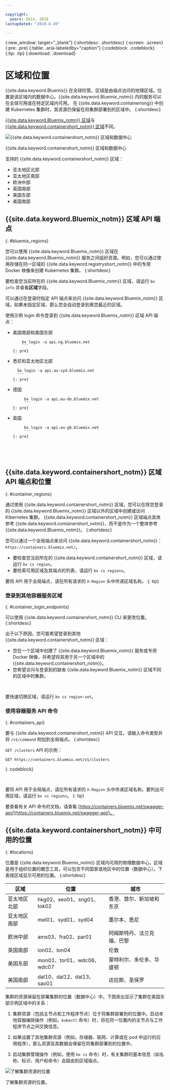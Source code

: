```yaml
---

copyright:
  years: 2014, 2018
lastupdated: "2018-4-20"

---
```


{:new_window: target="_blank"}
{:shortdesc: .shortdesc}
{:screen: .screen}
{:pre: .pre}
{:table: .aria-labeledby="caption"}
{:codeblock: .codeblock}
{:tip: .tip}
{:download: .download}

# 区域和位置
{{site.data.keyword.Bluemix}} 在全球托管。区域是由端点访问的地理区域。位置是该区域内的数据中心。{{site.data.keyword.Bluemix_notm}} 内的服务可以在全球可用或在特定区域内可用。
在 {{site.data.keyword.containerlong}} 中创建 Kubernetes 集群时，其资源仍保留在将集群部署到的区域中。
{:shortdesc}

[{{site.data.keyword.Bluemix_notm}} 区域](#bluemix_regions)与 [{{site.data.keyword.containershort_notm}} 区域](#container_regions)不同。

![{{site.data.keyword.containershort_notm}} 区域和数据中心](/images/regions.png)

{{site.data.keyword.containershort_notm}} 区域和数据中心

支持的 {{site.data.keyword.containershort_notm}} 区域：
  * 亚太地区北部
  * 亚太地区南部
  * 欧洲中部
  * 英国南部
  * 美国东部
  * 美国南部



## {{site.data.keyword.Bluemix_notm}} 区域 API 端点
{: #bluemix_regions}

您可以使用 {{site.data.keyword.Bluemix_notm}} 区域在 {{site.data.keyword.Bluemix_notm}} 服务之间组织资源。例如，您可以通过使用存储在同一区域的 {{site.data.keyword.registryshort_notm}} 中的专用 Docker 映像来创建 Kubernetes 集群。
{:shortdesc}

要检查您当前所在的 {{site.data.keyword.Bluemix_notm}} 区域，请运行 `bx info` 并查看**区域**字段。

可以通过在登录时指定 API 端点来访问 {{site.data.keyword.Bluemix_notm}} 区域。如果未指定区域，那么您会自动登录到离您最近的区域。

使用示例 login 命令登录到 {{site.data.keyword.Bluemix_notm}} 区域 API 端点：

  * 美国南部和美国东部
      ```
          bx login -a api.ng.bluemix.net
          ```
      {: pre}

  * 悉尼和亚太地区北部
      ```
        bx login -a api.au-syd.bluemix.net
        ```
      {: pre}

  * 德国
      ```
           bx login -a api.eu-de.bluemix.net
           ```
      {: pre}

  * 英国
      ```
           bx login -a api.eu-gb.bluemix.net
           ```
      {: pre}



<br />


## {{site.data.keyword.containershort_notm}} 区域 API 端点和位置
{: #container_regions}

通过使用 {{site.data.keyword.containershort_notm}} 区域，您可以在除您登录的 {{site.data.keyword.Bluemix_notm}} 区域以外的区域中创建或访问 Kibernetes 集群。
{{site.data.keyword.containershort_notm}} 区域端点具体参考 {{site.data.keyword.containershort_notm}}，而不是作为一个整体参考 {{site.data.keyword.Bluemix_notm}}。
{:shortdesc}

您可以通过一个全局端点来访问 {{site.data.keyword.containershort_notm}}：`https://containers.bluemix.net/`。
* 要检查您当前所在的 {{site.data.keyword.containershort_notm}} 区域，请运行 `bx cs region`。
* 要检索可用区域及其端点的列表，请运行 `bx cs regions`。

要将 API 用于全局端点，请在所有请求的 `X-Region` 头中传递区域名称。
{: tip}

### 登录到其他容器服务区域
{: #container_login_endpoints}

可以使用 {{site.data.keyword.containershort_notm}} CLI 来更改位置。
{:shortdesc}

出于以下原因，您可能希望登录到其他 {{site.data.keyword.containershort_notm}} 区域：
  * 您在一个区域中创建了 {{site.data.keyword.Bluemix_notm}} 服务或专用 Docker 映像，并希望将其用于另一个区域中的 {{site.data.keyword.containershort_notm}}。
  * 您希望访问与登录到的缺省 {{site.data.keyword.Bluemix_notm}} 区域不同的区域中的集群。

</br>

要快速切换区域，请运行 `bx cs region-set`。

### 使用容器服务 API 命令
{: #containers_api}

要与 {{site.data.keyword.containershort_notm}} API 交互，请输入命令类型并将 `/v1/command` 附加到全局端点。
{:shortdesc}

`GET /clusters` API 的示例：
  ```
  GET https://containers.bluemix.net/v1/clusters
  ```
  {: codeblock}

</br>

要将 API 用于全局端点，请在所有请求的 `X-Region` 头中传递区域名称。要列出可用区域，请运行 `bx cs regions`。
{: tip}

要查看有关 API 命令的文档，请查看 [https://containers.bluemix.net/swagger-api/](https://containers.bluemix.net/swagger-api/)。

## {{site.data.keyword.containershort_notm}} 中可用的位置
{: #locations}

位置是 {{site.data.keyword.Bluemix_notm}} 区域内可用的物理数据中心。区域是用于组织位置的概念工具，可以包含不同国家或地区中的位置（数据中心）。下表按区域显示可用的位置。
{:shortdesc}

| 区域| 位置| 城市|
|--------|----------|------|
| 亚太地区北部| hkg02、seo01、sng01、tok02 | 香港、首尔、新加坡和东京|
| 亚太地区南部| mel01、syd01、syd04        | 墨尔本、悉尼|
| 欧洲中部| ams03、fra02、par01        | 阿姆斯特丹、法兰克福、巴黎|
| 英国南部| lon02、lon04         | 伦敦|
| 美国东部| mon01、tor01、wdc06、wdc07        | 蒙特利尔、多伦多、华盛顿|
| 美国南部| dal10、dal12、dal13、sao01        | 达拉斯、圣保罗|

集群的资源保留在部署集群的位置（数据中心）中。下图突出显示了集群在美国东部示例区域中的关系：

1.  集群资源（包括主节点和工作程序节点）位于将集群部署到的位置中。启动本地容器编排操作（例如，`kubectl` 命令）时，将在同一位置内的主节点与工作程序节点之间交换信息。

2.  如果设置了其他集群资源（例如，存储器、联网、计算或在 pod 中运行的应用程序），那么资源及其数据会保留在将集群部署到的位置中。

3.  启动集群管理操作（例如，使用 `bx cs` 命令）时，有关集群的基本信息（如名称、标识、用户和命令）会路由到区域端点。

![了解集群资源的位置](/images/region-cluster-resources.png)

了解集群资源的位置。


